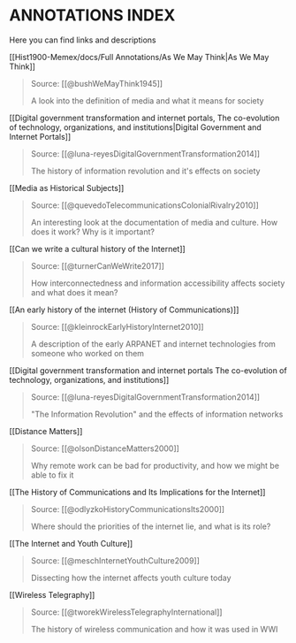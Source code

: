 # ANNOTATIONS INDEX
Here you can find links and descriptions 

[[Hist1900-Memex/docs/Full Annotations/As We May Think|As We May Think]]
> Source: [[@bushWeMayThink1945]]
> 
> A look into the definition of media and what it means for society

[[Digital government transformation and internet portals, The co-evolution of technology, organizations, and institutions|Digital Government and Internet Portals]]
> Source: [[@luna-reyesDigitalGovernmentTransformation2014]]
> 
>The history of information revolution and it's effects on society

[[Media as Historical Subjects]] 
> Source: [[@quevedoTelecommunicationsColonialRivalry2010]]
> 
>An interesting look at the documentation of media and culture. How does it work? Why is it important?


[[Can we write a cultural history of the Internet]]
> Source: [[@turnerCanWeWrite2017]]
> 
>How interconnectedness and information accessibility affects society and what does it mean?


[[An early history of the internet (History of Communications)]]
> Source: [[@kleinrockEarlyHistoryInternet2010]]
> 
>A description of the early ARPANET and internet technologies from someone who worked on them


[[Digital government transformation and internet portals The co-evolution of technology, organizations, and institutions]]
> Source: [[@luna-reyesDigitalGovernmentTransformation2014]]
> 
>"The Information Revolution" and the effects of information networks

[[Distance Matters]]
> Source: [[@olsonDistanceMatters2000]]
> 
>Why remote work can be bad for productivity, and how we might be able to fix it


[[The History of Communications and Its Implications for the Internet]]
> Source: [[@odlyzkoHistoryCommunicationsIts2000]]
> 
>Where should the priorities of the internet lie, and what is its role?

[[The Internet and Youth Culture]]
> Source: [[@meschInternetYouthCulture2009]]
> 
>Dissecting how the internet affects youth culture today


[[Wireless Telegraphy]]
> Source: [[@tworekWirelessTelegraphyInternational]]
> 
>The history of wireless communication and how it was used in WWI